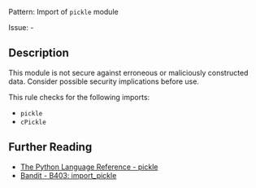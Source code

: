 Pattern: Import of `pickle` module

Issue: -

## Description

This module is not secure against erroneous or maliciously constructed data. Consider possible security implications before use.

This rule checks for the following imports:

  - `pickle`
  - `cPickle`

## Further Reading

* [The Python Language Reference - pickle](https://docs.python.org/2/library/pickle.html)
* [Bandit - B403: import_pickle](https://bandit.readthedocs.io/en/latest/blacklists/blacklist_imports.html#b403-import-pickle)

